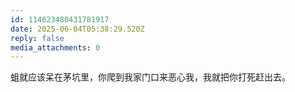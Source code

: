```yaml
---
id: 114623480431781917
date: 2025-06-04T05:38:29.520Z
reply: false
media_attachments: 0
---
```


蛆就应该呆在茅坑里，你爬到我家门口来恶心我，我就把你打死赶出去。

